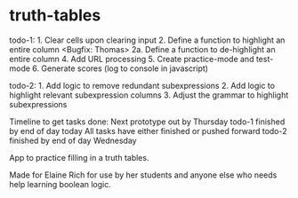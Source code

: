 truth-tables
============

todo-1:
      1. Clear cells upon clearing input <Thomas> <Finished>
      2. Define a function to highlight an entire column <Tyler> <Bugfix: Thomas> <Finished>
        2a. Define a function to de-highlight an entire column <Thomas> <Finished>
      4. Add URL processing <Thomas> <Finished>
      5. Create practice-mode and test-mode <Thomas> <Finished>
      6. Generate scores (log to console in javascript) <Thomas> <Finished>

todo-2:
    1. Add logic to remove redundant subexpressions <Thomas> <Finished>
    2. Add logic to highlight relevant subexpression columns <Untaken>
    3. Adjust the grammar to highlight subexpressions <Thomas>

Timeline to get tasks done:
    Next prototype out by Thursday
    todo-1 finished by end of day today
        All tasks have either finished or pushed forward
    todo-2 finished by end of day Wednesday


App to practice filling in a truth tables.

Made for Elaine Rich for use by her students and anyone else who needs help learning boolean logic.
